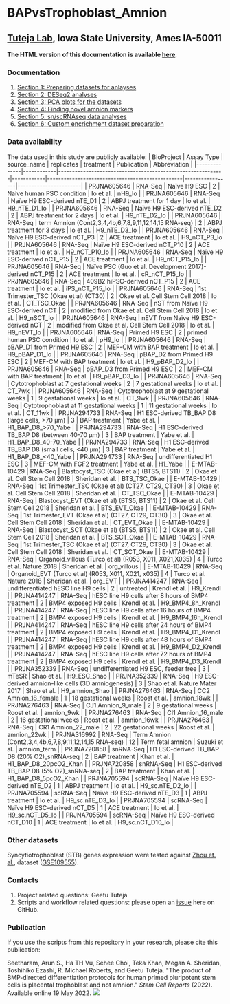 # BAPvsTrophoblast_Amnion

## [Tuteja Lab](https://www.tutejalab.org), Iowa State University, Ames IA-50011

**The HTML version of this documentation is available [here](https://tuteja-lab.github.io/BAPvsTrophoblast_Amnion)**:

### Documentation

1. [Section 1: Preparing datasets for anlayses](1_input-data-prep_v2.Rmd)
2. [Section 2: DESeq2 analyses](2_de-analyses_v2.Rmd)
3. [Section 3: PCA plots for the datasets](3_pca-plots_v2.Rmd)
4. [Section 4: Finding novel amnion markers](4_heatmaps_v2.Rmd)
5. [Section 5: sn/scRNAseq data analyses](5_snRNAseq_v2.Rmd)
6. [Section 6: Custom encrichment dataset preparation](6_custom-PCE_v2.Rmd)

### Data availability

The data used in this study are publicly available:
| BioProject   | Assay Type | source_name                                                | replicates | treatment                                       | Publication     | Abbreviation          |
|--------------|------------|------------------------------------------------------------|------------|-------------------------------------------------|-----------------|-----------------------|
| PRJNA605646  | RNA-Seq    | Naïve H9 ESC                                               | 2          | Naive human PSC   condition                     | Io et al.       | nH9_Io                |
| PRJNA605646  | RNA-Seq    | Naïve H9 ESC-derived   nTE_D1                              | 2          | ABPJ treatment for 1   day                      | Io et al.       | H9_nTE_D1_Io          |
| PRJNA605646  | RNA-Seq    | Naïve H9 ESC-derived   nTE_D2                              | 2          | ABPJ treatment for 2   days                     | Io et al.       | H9_nTE_D2_Io          |
| PRJNA605646  | RNA-Seq    | term Amnion   (Cont2,3,4,4b,6,7,8,9,11,12,14,15 RNA-seq)   | 2          | ABPJ treatment for 3   days                     | Io et al.       | H9_nTE_D3_Io          |
| PRJNA605646  | RNA-Seq    | Naïve H9 ESC-derived   nCT_P3                              | 2          | ACE treatment                                   | Io et al.       | H9_nCT_P3_Io          |
| PRJNA605646  | RNA-Seq    | Naïve H9 ESC-derived   nCT_P10                             | 2          | ACE treatment                                   | Io et al.       | H9_nCT_P10_Io         |
| PRJNA605646  | RNA-Seq    | Naïve H9 ESC-derived   nCT_P15                             | 2          | ACE treatment                                   | Io et al.       | H9_nCT_P15_Io         |
| PRJNA605646  | RNA-Seq    | Naïve PSC (Guo et al.   Development 2017)-derived nCT_P15  | 2          | ACE treatment                                   | Io et al.       | cR_nCT_P15_Io         |
| PRJNA605646  | RNA-Seq    | 409B2 hiPSC-derived   nCT_P15                              | 2          | ACE treatment                                   | Io et al.       | iPS_nCT_P15_Io        |
| PRJNA605646  | RNA-Seq    | 1st Trimester_TSC   (Okae et al) (CT30)                    | 2          | Okae et al. Cell Stem   Cell 2018               | Io et al.       | CT_TSC_Okae           |
| PRJNA605646  | RNA-Seq    | nST from Naïve H9   ESC-derived nCT                        | 2          | modified from Okae et   al. Cell Stem Cell 2018 | Io et al.       | H9_nSCT_Io            |
| PRJNA605646  | RNA-Seq    | nEVT from Naïve H9   ESC-derived nCT                       | 2          | modified from Okae et   al. Cell Stem Cell 2018 | Io et al.       | H9_nEVT_Io            |
| PRJNA605646  | RNA-Seq    | Primed H9 ESC                                              | 2          | primed human PSC   condition                    | Io et al.       | pH9_Io                |
| PRJNA605646  | RNA-Seq    | pBAP_D1 from Primed   H9 ESC                               | 2          | MEF-CM with BAP   treatment                     | Io et al.       | H9_pBAP_D1_Io         |
| PRJNA605646  | RNA-Seq    | pBAP_D2 from Primed   H9 ESC                               | 2          | MEF-CM with BAP   treatment                     | Io et al.       | H9_pBAP_D2_Io         |
| PRJNA605646  | RNA-Seq    | pBAP_D3 from Primed   H9 ESC                               | 2          | MEF-CM with BAP   treatment                     | Io et al.       | H9_pBAP_D3_Io         |
| PRJNA605646  | RNA-Seq    | Cytotrophoblast at 7   gestational weeks                   | 2          | 7 gestational weeks                             | Io et al.       | CT_7wk                |
| PRJNA605646  | RNA-Seq    | Cytotrophoblast at 9   gestational weeks                   | 1          | 9 gestational weeks                             | Io et al.       | CT_9wk                |
| PRJNA605646  | RNA-Seq    | Cytotrophoblast at 11   gestational weeks                  | 1          | 11 gestational weeks                            | Io et al.       | CT_11wk               |
| PRJNA294733  | RNA-Seq    | H1 ESC-derived TB_BAP   D8 (large cells, >70 μm)           | 3          | BAP treatment                                   | Yabe et al.     | H1_BAP_D8_>70_Yabe    |
| PRJNA294733  | RNA-Seq    | H1 ESC-derived TB_BAP D8 (between   40-70 μm)              | 3          | BAP treatment                                   | Yabe et al.     | H1_BAP_D8_40-70_Yabe  |
| PRJNA294733  | RNA-Seq    | H1 ESC-derived TB_BAP   D8 (small cells, <40 μm)           | 3          | BAP treatment                                   | Yabe et al.     | H1_BAP_D8_<40_Yabe    |
| PRJNA294733  | RNA-Seq    | undifferentiated H1   ESC                                  | 3          | MEF-CM with FGF2   treatment                    | Yabe et al.     | H1_Yabe               |
| E-MTAB-10429 | RNA-Seq    | Blastocyst_TSC (Okae   et al) (BTS5, BTS11)                | 2          | Okae et al. Cell Stem   Cell 2018               | Sheridan et al. | BTS_TSC_Okae          |
| E-MTAB-10429 | RNA-Seq    | 1st Trimester_TSC   (Okae et al) (CT27, CT29, CT30)        | 3          | Okae et al. Cell Stem   Cell 2018               | Sheridan et al. | CT_TSC_Okae           |
| E-MTAB-10429 | RNA-Seq    | Blastocyst_EVT (Okae   et al) (BTS5, BTS11)                | 2          | Okae et al. Cell Stem   Cell 2018               | Sheridan et al. | BTS_EVT_Okae          |
| E-MTAB-10429 | RNA-Seq    | 1st Trimester_EVT (Okae et al) (CT27, CT29, CT30)          | 3          | Okae et al. Cell Stem   Cell 2018               | Sheridan et al. | CT_EVT_Okae           |
| E-MTAB-10429 | RNA-Seq    | Blastocyst_SCT (Okae   et al) (BTS5, BTS11)                | 2          | Okae et al. Cell Stem   Cell 2018               | Sheridan et al. | BTS_SCT_Okae          |
| E-MTAB-10429 | RNA-Seq    | 1st Trimester_TSC (Okae et al) (CT27, CT29, CT30)          | 3          | Okae et al. Cell Stem   Cell 2018               | Sheridan et al. | CT_SCT_Okae           |
| E-MTAB-10429 | RNA-Seq    | Organoid_villous   (Turco et al) (R053,   X011, X021,X035) | 4          | Turco et al. Nature   2018                      | Sheridan et al. | org_villous           |
| E-MTAB-10429 | RNA-Seq    | Organoid_EVT   (Turco et al) (R053,   X011, X021, x035)    | 4          | Turco et al. Nature   2018                      | Sheridan et al. | org_EVT               |
| PRJNA414247  | RNA-Seq    | undifferentiated   hESC line H9 cells                      | 2          | untreated                                       | Krendl et al.   | H9_Krendl             |
| PRJNA414247  | RNA-Seq    | hESC line H9 cells   after 8 hours of BMP4 treatment       | 2          | BMP4 exposed H9 cells                           | Krendl et al.   | H9_BMP4_8h_Krendl     |
| PRJNA414247  | RNA-Seq    | hESC line H9 cells   after 16 hours of BMP4 treatment      | 2          | BMP4 exposed H9 cells                           | Krendl et al.   | H9_BMP4_16h_Krendl    |
| PRJNA414247  | RNA-Seq    | hESC line H9 cells   after 24 hours of BMP4 treatment      | 2          | BMP4 exposed H9 cells                           | Krendl et al.   | H9_BMP4_D1_Krendl     |
| PRJNA414247  | RNA-Seq    | hESC line H9 cells   after 48 hours of BMP4 treatment      | 2          | BMP4 exposed H9 cells                           | Krendl et al.   | H9_BMP4_D2_Krendl     |
| PRJNA414247  | RNA-Seq    | hESC line H9 cells   after 72 hours of BMP4 treatment      | 2          | BMP4 exposed H9 cells                           | Krendl et al.   | H9_BMP4_D3_Krendl     |
| PRJNA352339  | RNA-Seq    | undifferentiated H9   ESC, feeder free                     | 3          | mTeSR                                           | Shao et al.     | H9_ESC_Shao           |
| PRJNA352339  | RNA-Seq    | H9 ESC-derived   amnion-like cells (3D amniogenesis)       | 3          | Shao et al. Nature   Mater 2017                 | Shao et al.     | H9_amnion_Shao        |
| PRJNA276463  | RNA-Seq    | CC2 Amnion_18_female                                       | 1          | 18 gestational weeks                            | Roost et al.    | amnion_18wk           |
| PRJNA276463  | RNA-Seq    | CJ1 Amnion_9_male                                          | 2          | 9 gestational weeks                             | Roost et al.    | amnion_9wk            |
| PRJNA276463  | RNA-Seq    | CI1 Amnion_16_male                                         | 2          | 16 gestational weeks                            | Roost et al.    | amnion_16wk           |
| PRJNA276463  | RNA-Seq    | CR1 Amnion_22_male                                         | 2          | 22 gestational weeks                            | Roost et al.    | amnion_22wk           |
| PRJNA316992  | RNA-Seq    | Term Amnion   (Cont2,3,4,4b,6,7,8,9,11,12,14,15 RNA-seq)   | 12         | Term fetal amnion                               | Suzuki et al.   | amnion_term           |
| PRJNA720858  | snRNA-Seq  | H1 ESC-derived TB_BAP   D8 (20% O2)_snRNA-seq              | 2          | BAP treatment                                   | Khan et al.     | H1_BAP_D8_20pcO2_Khan |
| PRJNA720858  | snRNA-Seq  | H1 ESC-derived TB_BAP   D8 (5% O2)_snRNA-seq               | 2          | BAP treatment                                   | Khan et al.     | H1_BAP_D8_5pcO2_Khan  |
| PRJNA705594  | scRNA-Seq  | Naïve H9 ESC-derived   nTE_D2                              | 1          | ABPJ treatment                                  | Io et al.       | H9_sc.nTE_D2_Io       |
| PRJNA705594  | scRNA-Seq  | Naïve H9 ESC-derived   nTE_D3                              | 1          | ABPJ treatment                                  | Io et al.       | H9_sc.nTE_D3_Io       |
| PRJNA705594  | scRNA-Seq  | Naïve H9 ESC-derived   nCT_D5                              | 1          | ACE treatment                                   | Io et al.       | H9_sc.nCT_D5_Io       |
| PRJNA705594  | scRNA-Seq  | Naïve H9 ESC-derived   nCT_D10                             | 1          | ACE treatment                                   | Io et al.       | H9_sc.nCT_D10_Io      |

### Other datasets

Syncytiotrophoblast (STB) genes expression were tested against [Zhou et. al.](https://pubmed.ncbi.nlm.nih.gov/31435013), dataset ([GSE109555](https://www.ncbi.nlm.nih.gov/geo/query/acc.cgi?acc=GSE109555)).

### Contacts

1. Project related questions: Geetu Tuteja
2. Scripts and workflow related questions: please open an [issue](https://github.com/Tuteja-Lab/BAPvsTrophoblast_Amnion/issues/new) here on GitHub.

### Publication

If you use the scripts from this repository in your research, please cite this publication:

Seetharam, Arun S., Ha TH Vu, Sehee Choi, Teka Khan, Megan A. Sheridan, Toshihiko Ezashi, R. Michael Roberts, and Geetu Tuteja. "The product of BMP-directed differentiation protocols for human primed pluripotent stem cells is placental trophoblast and not amnion." _Stem Cell Reports_ (2022). Available online 19 May 2022.
[<img src="https://img.shields.io/badge/-Open_Access-blue?style=flat&logo=Open-Access"/>](https://doi.org/10.1016/j.stemcr.2022.04.014)
